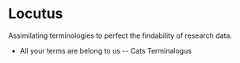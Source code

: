 # Locutus 
Assimilating terminologies to perfect the findability of research data. 

- All your terms are belong to us -- Cats Terminalogus